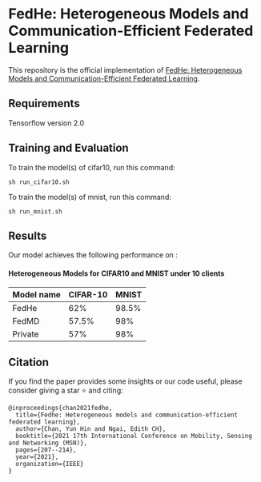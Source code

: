 # FedHe: Heterogeneous Models and Communication-Efficient Federated Learning

This repository is the official implementation of [FedHe: Heterogeneous Models and Communication-Efficient Federated Learning](https://arxiv.org/abs/2110.09910). 

## Requirements

Tensorflow version 2.0

## Training and Evaluation

To train the model(s) of cifar10, run this command:

```train
sh run_cifar10.sh
```

To train the model(s) of mnist, run this command:

```train
sh run_mnist.sh
```

## Results

Our model achieves the following performance on :

#### Heterogeneous Models for CIFAR10 and MNIST under 10 clients

| Model name         | CIFAR-10  | MNIST |
| ------------------ |---------------- | -------------- |
| FedHe   |     62%         |      98.5%       |
| FedMD   |   57.5%         |       98%        |
| Private |    57%          |       98%        |


## Citation

If you find the paper provides some insights or our code useful, please consider giving a star ⭐ and citing:

```
@inproceedings{chan2021fedhe,
  title={Fedhe: Heterogeneous models and communication-efficient federated learning},
  author={Chan, Yun Hin and Ngai, Edith CH},
  booktitle={2021 17th International Conference on Mobility, Sensing and Networking (MSN)},
  pages={207--214},
  year={2021},
  organization={IEEE}
}
```
